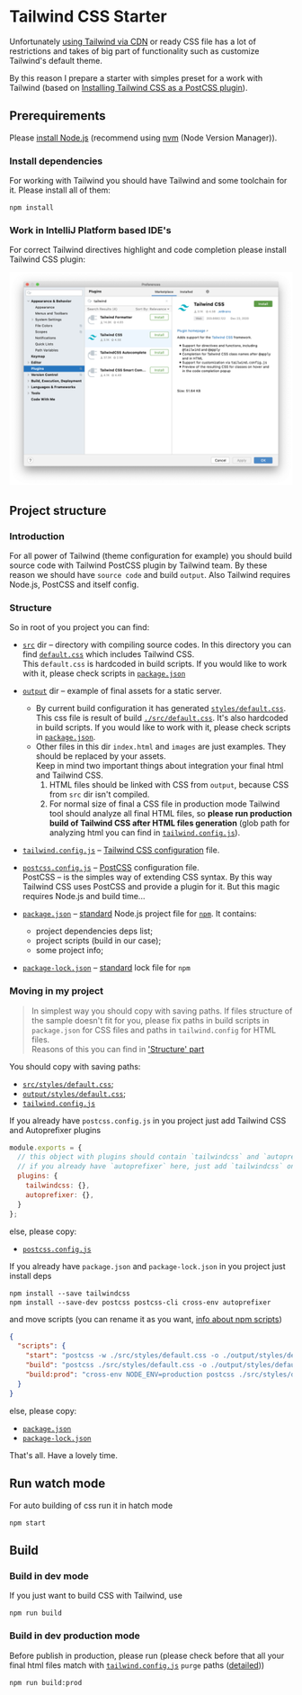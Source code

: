 # Tailwind CSS Starter

Unfortunately [using Tailwind via CDN](https://tailwindcss.com/docs/installation#using-tailwind-via-cdn) 
or ready CSS file has a lot of restrictions
and takes of big part of functionality
such as customize Tailwind's default theme.

By this reason I prepare a starter with simples preset for a work with Tailwind
(based on [Installing Tailwind CSS as a PostCSS plugin](https://tailwindcss.com/docs/installation#installing-tailwind-css-as-a-post-css-plugin)).


## Prerequirements

Please [install Node.js](https://nodejs.org/en/download/)
(recommend using [nvm](https://github.com/nvm-sh/nvm#installing-and-updating) (Node Version Manager)).

### Install dependencies

For working with Tailwind you should have Tailwind and some toolchain for it. 
Please install all of them:

```shell
npm install
```

### Work in IntelliJ Platform based IDE's

For correct Tailwind directives highlight and code completion
please install Tailwind CSS plugin:

![Tailwind CSS plugin](./docs/tailwind-css-plugin.png)


## Project structure

### Introduction

For all power of Tailwind (theme configuration for example)
you should build source code with Tailwind PostCSS plugin by Tailwind team. 
By these reason we should have `source code` and build `output`.
Also Tailwind requires Node.js, PostCSS and itself config.

### Structure

So in root of you project you can find:
- [`src`](./src) dir – directory with compiling source codes.
  In this directory you can find [`default.css`](./src/styles/default.css)
  which includes Tailwind CSS.  
  This `default.css` is hardcoded in build scripts.
  If you would like to work with it, please check scripts in [`package.json`](./package.json)

- [`output`](./output) dir – example of final assets for a static server.
  - By current build configuration it has generated [`styles/default.css`](./output/styles/default.css).
    This css file is result of build [`./src/default.css`](./src/styles/default.css).
    It's also hardcoded in build scripts.
    If you would like to work with it, please check scripts in [`package.json`](./package.json).  
  - Other files in this dir `index.html` and `images` are just examples.
    They should be replaced by your assets.    
    Keep in mind two important things about integration your final html and Tailwind CSS.
    1. HTML files should be linked with CSS from `output`, because CSS from `src` dir isn't compiled.
    2. For normal size of final a CSS file in production mode
       Tailwind tool should analyze all final HTML files,
       so **please run production build of Tailwind CSS after HTML files generation**
       (glob path for analyzing html you can find in [`tailwind.config.js`](./tailwind.config.js)).
       
- [`tailwind.config.js`](./tailwind.config.js) –
  [Tailwind CSS configuration](https://tailwindcss.com/docs/configuration) file.

- [`postcss.config.js`](./postcss.config.js) –
  [PostCSS](https://github.com/postcss/postcss) configuration file.  
  PostCSS – is the simples way of extending CSS syntax.
  By this way Tailwind CSS uses PostCSS and provide a plugin for it.
  But this magic requires Node.js and build time...

- [`package.json`](./package.json) – [standard](https://docs.npmjs.com/cli/v6/configuring-npm/package-json)
  Node.js project file for [`npm`](https://docs.npmjs.com/about-npm).
  It contains:
  - project dependencies deps list;
  - project scripts (build in our case);
  - some project info;
    
- [`package-lock.json`](./package-lock.json) – [standard](https://docs.npmjs.com/cli/v6/configuring-npm/package-lock-json)
  lock file for `npm`

### Moving in my project

> In simplest way you should copy with saving paths.
> If files structure of the sample doesn't fit for you,
> please fix paths in build scripts in `package.json` for CSS files
> and paths in `tailwind.config` for HTML files.  
> Reasons of this you can find in ['Structure' part](#structure)

You should copy with saving paths:
- [`src/styles/default.css`](./src/styles/default.css);
- [`output/styles/default.css`](./output/styles/default.css);
- [`tailwind.config.js`](./tailwind.config.js)

If you already have `postcss.config.js` in you project
just add Tailwind CSS and Autoprefixer plugins
```javascript
module.exports = {
  // this object with plugins should contain `tailwindcss` and `autoprefixer`
  // if you already have `autoprefixer` here, just add `tailwindcss` only.
  plugins: {
    tailwindcss: {},
    autoprefixer: {},
  }
};
```
else, please copy:
- [`postcss.config.js`](./postcss.config.js)

If you already have `package.json` and `package-lock.json` in you project
just install deps
```shell
npm install --save tailwindcss
npm install --save-dev postcss postcss-cli cross-env autoprefixer
```
and move scripts (you can rename it as you want, [info about npm scripts](https://docs.npmjs.com/cli/v6/configuring-npm/package-json#scripts))
```json
{
  "scripts": {
    "start": "postcss -w ./src/styles/default.css -o ./output/styles/default.css",
    "build": "postcss ./src/styles/default.css -o ./output/styles/default.css",
    "build:prod": "cross-env NODE_ENV=production postcss ./src/styles/default.css -o ./output/styles/default.css"
  }
}
```
else, please copy:
- [`package.json`](./package.json)
- [`package-lock.json`](package-lock.json)

That's all. Have a lovely time.


## Run watch mode
For auto building of css run it in hatch mode 

```shell
npm start
```

## Build

### Build in dev mode

If you just want to build CSS with Tailwind, use

```shell
npm run build
```

### Build in dev production mode

Before publish in production, please run
(please check before 
that all your final html files match with [`tailwind.config.js`](./tailwind.config.js)
`purge` paths ([detailed](https://tailwindcss.com/docs/optimizing-for-production))) 

```shell
npm run build:prod
```



